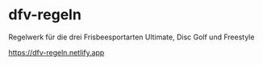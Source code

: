 # dfv-regeln

Regelwerk für die drei Frisbeesportarten Ultimate, Disc Golf und Freestyle

https://dfv-regeln.netlify.app
